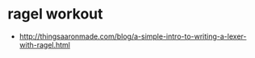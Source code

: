 # ragel workout

* http://thingsaaronmade.com/blog/a-simple-intro-to-writing-a-lexer-with-ragel.html
